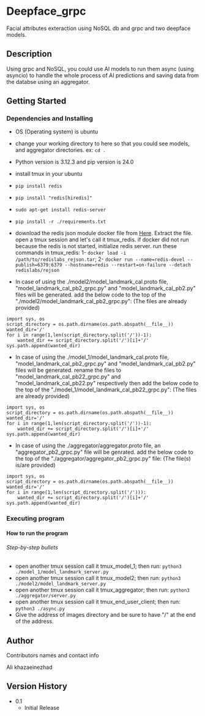 # Deepface_grpc
Facial attributes exteraction using NoSQL db and grpc and two deepface models.

## Description

Using grpc and NoSQL, you could use AI models to run them async (using asyncio) to handle the whole process of AI predictions and saving data from the databse using an aggregator.

## Getting Started

### Dependencies and Installing

* OS (Operating system) is ubuntu
* change your working directory to here so that you could see models, and aggregator directories. ex: ```cd .```
* Python version is 3.12.3 and pip version is 24.0
* install tmux in your ubuntu
* ```pip install redis```
* ```pip install "redis[hiredis]"```
* ```sudo apt-get install redis-server```
* ```pip install -r ./requirements.txt```
* download the redis json module docker file from [Here](https://uploadkon.ir/uploads/08e004_25redislabs-rejson.rar). Extract the file. open a tmux session and let's call it tmux_redis. if docker did not run because the redis is not started, initialize redis server. run these commands in tmux_redis: 1- ```docker load -i /path/to/redislabs_rejson.tar```; 2- ```docker run --name=redis-devel --publish=6379:6379 --hostname=redis --restart=on-failure --detach redislabs/rejson```

* In case of using the ./model2/model_landmark_cal.proto file, "model_landmark_cal_pb2_grpc.py" and "model_landmark_cal_pb2.py" files will be generated. add the below code to the top of the "./model2/model_landmark_cal_pb2_grpc.py": (The files are already provided)
```
import sys, os
script_directory = os.path.dirname(os.path.abspath(__file__))
wanted_dir='/'
for i in range(1,len(script_directory.split('/'))-1):
    wanted_dir += script_directory.split('/')[i]+'/'
sys.path.append(wanted_dir)
```

* In case of using the ./model_1/model_landmark_cal.proto file, "model_landmark_cal_pb2_grpc.py" and "model_landmark_cal_pb2.py" files will be generated. rename the files to "model_landmark_cal_pb22_grpc.py" and "model_landmark_cal_pb22.py" respectively then add the below code to the top of the "./model_1/model_landmark_cal_pb22_grpc.py": (The files are already provided)
```
import sys, os
script_directory = os.path.dirname(os.path.abspath(__file__))
wanted_dir='/'
for i in range(1,len(script_directory.split('/'))-1):
    wanted_dir += script_directory.split('/')[i]+'/'
sys.path.append(wanted_dir)
```

* In case of using the ./aggregator/aggregator.proto file, an "aggregator_pb2_grpc.py" file will be genrated. add the below code to the top of the "./aggregator/aggregator_pb2_grpc.py" file: (The file(s) is/are provided)
```
import sys, os
script_directory = os.path.dirname(os.path.abspath(__file__))
wanted_dir='/'
for i in range(1,len(script_directory.split('/'))):
    wanted_dir += script_directory.split('/')[i]+'/'
sys.path.append(wanted_dir)
```



### Executing program

#### How to run the program
###### Step-by-step bullets

* open another tmux session call it tmux_model_1; then run: ```python3 ./model_1/model_landmark_server.py```
* open another tmux session call it tmux_model2; then run: ```python3 ./model2/model_landmark_server.py```
* open another tmux session call it tmux_aggregator; then run: ```python3 ./aggregator/server.py```
* open another tmux session call it tmux_end_user_client; then run: ```python3 ./async.py```
* Give the address of images directory and be sure to have "/" at the end of the address.


## Author

Contributors names and contact info

Ali khazaeinezhad

## Version History
* 0.1
    * Initial Release
